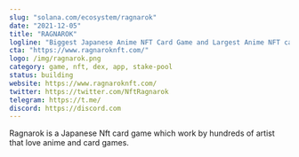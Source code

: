 ```yaml
---
slug: "solana.com/ecosystem/ragnarok"
date: "2021-12-05"
title: "RAGNAROK"
logline: "Biggest Japanese Anime NFT Card Game and Largest Anime NFT card marketplace on SOLANA"
cta: "https://www.ragnaroknft.com/"
logo: /img/ragnarok.png
category: game, nft, dex, app, stake-pool
status: building
website: https://www.ragnaroknft.com/
twitter: https://twitter.com/NftRagnarok
telegram: https://t.me/
discord: https://discord.com
---
```


Ragnarok is a Japanese Nft card game which work by hundreds of artist that love anime and card games.